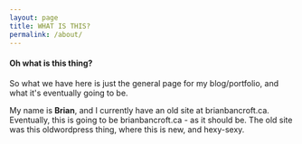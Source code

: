 ```yaml
---
layout: page
title: WHAT IS THIS?
permalink: /about/
---
```


#### Oh what is this thing?

So what we have here is just the general page for my blog/portfolio,
and what it's eventually going to be.

My name is **Brian**, and I currently have an old site at brianbancroft.ca.
Eventually, this is going to be brianbancroft.ca - as it should be. The old
site was this oldwordpress thing, where this is new, and hexy-sexy.
